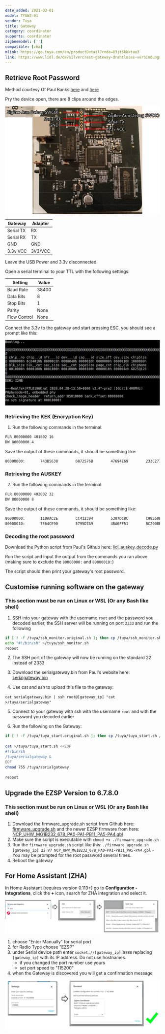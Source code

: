 ```yaml
---
date_added: 2021-03-01
model: TYGWZ-01
vendor: Tuya
title: Gateway
category: coordinator
supports: coordinator
zigbeemodel: ['']
compatible: [zha]
mlink: https://go.tuya.com/en/productDetail?code=83jt6kkktau3
link: https://www.lidl.de/de/silvercrest-gateway-drahtloses-verbindungsprotokoll-zigbee-smart-home/p354562
---
```


## Retrieve Root Password

Method courtesy Of Paul Banks [here](https://paulbanks.org/projects/lidl-zigbee/root.html) and [here](https://paulbanks.org/projects/lidl-zigbee/ha.html)

Pry the device open, there are 8 clips around the edges.

![Pinout](/assets/images/Tuya_TYGWZ-01_Pinout.png)


|Gateway|Adapter
|---           |--- 
|Serial TX     | RX
|Serial RX     | TX
|GND           | GND
|3.3v VCC      | 3V3/VCC

Leave the USB Power and 3.3v disconnected.

Open a serial terminal to your TTL with the following settings:

|Setting|Value
|---           |--- 
|Baud Rate     | 38400
|Data Bits     | 8
|Stop Bits     | 1
|Parity        | None
|Flow Control  | None


Connect the 3.3v to the gateway and start pressing ESC, you should see a prompt like this:

![Active serial prompt](/assets/images/Tuya_TYGWZ-01_Console.png)

### Retrieving the KEK (Encryption Key)

1. Run the following commands in the terminal:

```bash
FLR 80000000 401802 16
DW 80000000 4
```

Save the output of these commands, it should be something like: 

```bash
80000000:       743B5638        6872576B        47694E69        233C2778
```

### Retrieving the AUSKEY

2. Run the following commands in the terminal:

```bash
FLR 80000000 402002 32
DW 80000000 8
```
Save the output of these commands, it should be something like:

```bash
80000000:       110AAC2E        CC412394        5387DC8C        C98550E0
80000010:       7E64CE90        5795D7A9        4BA6FF51        8C2908E7
```

### Decoding the root password

Download the Python script from Paul's Github here: [lidl_auskey_decode.py](https://github.com/banksy-git/lidl-gateway-freedom/blob/master/scripts/lidl_auskey_decode.py)

Run the script and input the output from the commands you ran above (making sure to exclude the `80000000:` and `80000010:`)

The script should then print your gateway's root password.

## Customise running software on the gateway
### This section must be run on Linux or WSL (Or any Bash like shell)

1. SSH into your gateway with the username `root` and the password you decoded earlier, the SSH server will be running on port `2333` and run the following
```bash
if [ ! -f /tuya/ssh_monitor.original.sh ]; then cp /tuya/ssh_monitor.sh /tuya/ssh_monitor.original.sh; fi
echo "#!/bin/sh" >/tuya/ssh_monitor.sh
reboot
```

2. The SSH port of the gateway will now be running on the standard 22 instead of 2333

3. Download the serialgateway.bin from Paul's website here: [serialgateway.bin](https://paulbanks.org/download/files/lidl-zigbee/serialgateway.bin)

4. Use cat and ssh to upload this file to the gateway:

`cat serialgateway.bin | ssh root@[gateway_ip] "cat >/tuya/serialgateway"`

5. Connect to your gateway with ssh with the username `root` and with the password you decoded earlier

6. Run the following on the Gateway:

```bash
if [ ! -f /tuya/tuya_start.original.sh ]; then cp /tuya/tuya_start.sh /tuya/tuya_start.original.sh; fi

cat >/tuya/tuya_start.sh <<EOF
#!/bin/sh
/tuya/serialgateway &
EOF
chmod 755 /tuya/serialgateway

reboot
```

## Upgrade the EZSP Version to 6.7.8.0

### This section must be run on Linux or WSL (Or any Bash like shell)

1. Download the firmware_upgrade.sh script from Github here: [firmware_upgrade.sh](https://github.com/Ordspilleren/lidl-gateway-freedom/blob/master/scripts/firmware_upgrade.sh) and the newer EZSP firmware from here: [NCP_UHW_MG1B232_678_PA0-PA1-PB11_PA5-PA4.gbl](https://github.com/grobasoz/zigbee-firmware/raw/master/EFR32%20Series%201/EFR32MG1B-256k/NCP/NCP_UHW_MG1B232_678_PA0-PA1-PB11_PA5-PA4.gbl)
2. Make sure the script is executable with `chmod +x ./firmware_upgrade.sh`
3. Run the `firmware_upgrade.sh` script like this: `./firmware_upgrade.sh [gateway_ip] 22 V7 NCP_UHW_MG1B232_678_PA0-PA1-PB11_PA5-PA4.gbl` - You may be prompted for the root password several times.
4. Reboot the gateway

## For Home Assistant (ZHA)

In Home Assistant (requires version 0.113+) go to **Configuration - Integrations**, click the **+** icon, search for ZHA integration and select it. 

[![Gateway ZHA Configuration](/assets/images/sonoff_ZBBridge_zha.jpg)]((/assets/images/sonoff_ZBBridge_zha.jpg))

1. choose "Enter Manually" for serial port
2. for Radio Type choose "EZSP" 
3. under Serial device path enter `socket://[gateway_ip]:8888` replacing `[gateway_ip]` with its IP address. Do not use hostnames. 
   - if you changed the port number use yours
   - set port speed to "115200"
4. when the Gateway is discovered you will get a confirmation message

[![Gateway ZHA Configuration](/assets/images/sonoff_ZBBridge_zha2.jpg)]((/assets/images/sonoff_ZBBridge_zha2.jpg))
